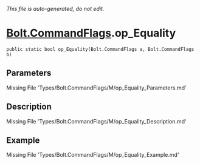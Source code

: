 *This file is auto-generated, do not edit.*

# [Bolt.CommandFlags](Types/Bolt.CommandFlags.md).op_Equality
`public static bool op_Equality(Bolt.CommandFlags a, Bolt.CommandFlags b)`
## Parameters
Missing File 'Types/Bolt.CommandFlags/M/op_Equality_Parameters.md'
## Description
Missing File 'Types/Bolt.CommandFlags/M/op_Equality_Description.md'
## Example
Missing File 'Types/Bolt.CommandFlags/M/op_Equality_Example.md'
